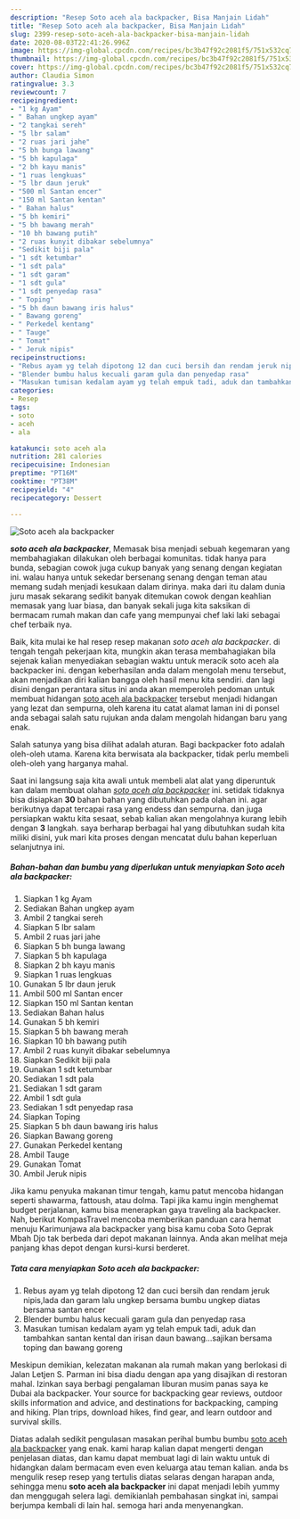 ```yaml
---
description: "Resep Soto aceh ala backpacker, Bisa Manjain Lidah"
title: "Resep Soto aceh ala backpacker, Bisa Manjain Lidah"
slug: 2399-resep-soto-aceh-ala-backpacker-bisa-manjain-lidah
date: 2020-08-03T22:41:26.996Z
image: https://img-global.cpcdn.com/recipes/bc3b47f92c2081f5/751x532cq70/soto-aceh-ala-backpacker-foto-resep-utama.jpg
thumbnail: https://img-global.cpcdn.com/recipes/bc3b47f92c2081f5/751x532cq70/soto-aceh-ala-backpacker-foto-resep-utama.jpg
cover: https://img-global.cpcdn.com/recipes/bc3b47f92c2081f5/751x532cq70/soto-aceh-ala-backpacker-foto-resep-utama.jpg
author: Claudia Simon
ratingvalue: 3.3
reviewcount: 7
recipeingredient:
- "1 kg Ayam"
- " Bahan ungkep ayam"
- "2 tangkai sereh"
- "5 lbr salam"
- "2 ruas jari jahe"
- "5 bh bunga lawang"
- "5 bh kapulaga"
- "2 bh kayu manis"
- "1 ruas lengkuas"
- "5 lbr daun jeruk"
- "500 ml Santan encer"
- "150 ml Santan kentan"
- " Bahan halus"
- "5 bh kemiri"
- "5 bh bawang merah"
- "10 bh bawang putih"
- "2 ruas kunyit dibakar sebelumnya"
- "Sedikit biji pala"
- "1 sdt ketumbar"
- "1 sdt pala"
- "1 sdt garam"
- "1 sdt gula"
- "1 sdt penyedap rasa"
- " Toping"
- "5 bh daun bawang iris halus"
- " Bawang goreng"
- " Perkedel kentang"
- " Tauge"
- " Tomat"
- " Jeruk nipis"
recipeinstructions:
- "Rebus ayam yg telah dipotong 12 dan cuci bersih dan rendam jeruk nipis,lada dan garam lalu ungkep bersama bumbu ungkep diatas bersama santan encer"
- "Blender bumbu halus kecuali garam gula dan penyedap rasa"
- "Masukan tumisan kedalam ayam yg telah empuk tadi, aduk dan tambahkan santan kental dan irisan daun bawang...sajikan bersama toping dan bawang goreng"
categories:
- Resep
tags:
- soto
- aceh
- ala

katakunci: soto aceh ala 
nutrition: 281 calories
recipecuisine: Indonesian
preptime: "PT16M"
cooktime: "PT38M"
recipeyield: "4"
recipecategory: Dessert

---
```



![Soto aceh ala backpacker](https://img-global.cpcdn.com/recipes/bc3b47f92c2081f5/751x532cq70/soto-aceh-ala-backpacker-foto-resep-utama.jpg)

<b><i>soto aceh ala backpacker</i></b>, Memasak bisa menjadi sebuah kegemaran yang membahagiakan dilakukan oleh berbagai komunitas. tidak hanya para bunda, sebagian cowok juga cukup banyak yang senang dengan kegiatan ini. walau hanya untuk sekedar bersenang senang dengan teman atau memang sudah menjadi kesukaan dalam dirinya. maka dari itu dalam dunia juru masak sekarang sedikit banyak ditemukan cowok dengan keahlian memasak yang luar biasa, dan banyak sekali juga kita saksikan di bermacam rumah makan dan cafe yang mempunyai chef laki laki sebagai chef terbaik nya.

Baik, kita mulai ke hal resep resep makanan <i>soto aceh ala backpacker</i>. di tengah tengah pekerjaan kita, mungkin akan terasa membahagiakan bila sejenak kalian menyediakan sebagian waktu untuk meracik soto aceh ala backpacker ini. dengan keberhasilan anda dalam mengolah menu tersebut, akan menjadikan diri kalian bangga oleh hasil menu kita sendiri. dan lagi disini dengan perantara situs ini anda akan memperoleh pedoman untuk membuat hidangan <u>soto aceh ala backpacker</u> tersebut menjadi hidangan yang lezat dan sempurna, oleh karena itu catat alamat laman ini di ponsel anda sebagai salah satu rujukan anda dalam mengolah hidangan baru yang enak.

Salah satunya yang bisa dilihat adalah aturan. Bagi backpacker foto adalah oleh-oleh utama. Karena kita berwisata ala backpacker, tidak perlu membeli oleh-oleh yang harganya mahal.


Saat ini langsung saja kita awali untuk membeli alat alat yang diperuntuk kan dalam membuat olahan <u><i>soto aceh ala backpacker</i></u> ini. setidak tidaknya bisa disiapkan <b>30</b> bahan bahan yang dibutuhkan pada olahan ini. agar berikutnya dapat tercapai rasa yang endess dan sempurna. dan juga persiapkan waktu kita sesaat, sebab kalian akan mengolahnya kurang lebih dengan <b>3</b> langkah. saya berharap berbagai hal yang dibutuhkan sudah kita miliki disini, yuk mari kita proses dengan mencatat dulu bahan keperluan selanjutnya ini.

<!--inarticleads1-->

##### Bahan-bahan dan bumbu yang diperlukan untuk menyiapkan Soto aceh ala backpacker:

1. Siapkan 1 kg Ayam
1. Sediakan  Bahan ungkep ayam
1. Ambil 2 tangkai sereh
1. Siapkan 5 lbr salam
1. Ambil 2 ruas jari jahe
1. Siapkan 5 bh bunga lawang
1. Siapkan 5 bh kapulaga
1. Siapkan 2 bh kayu manis
1. Siapkan 1 ruas lengkuas
1. Gunakan 5 lbr daun jeruk
1. Ambil 500 ml Santan encer
1. Siapkan 150 ml Santan kentan
1. Sediakan  Bahan halus
1. Gunakan 5 bh kemiri
1. Siapkan 5 bh bawang merah
1. Siapkan 10 bh bawang putih
1. Ambil 2 ruas kunyit dibakar sebelumnya
1. Siapkan Sedikit biji pala
1. Gunakan 1 sdt ketumbar
1. Sediakan 1 sdt pala
1. Sediakan 1 sdt garam
1. Ambil 1 sdt gula
1. Sediakan 1 sdt penyedap rasa
1. Siapkan  Toping
1. Siapkan 5 bh daun bawang iris halus
1. Siapkan  Bawang goreng
1. Gunakan  Perkedel kentang
1. Ambil  Tauge
1. Gunakan  Tomat
1. Ambil  Jeruk nipis


Jika kamu penyuka makanan timur tengah, kamu patut mencoba hidangan seperti shawarma, fattoush, atau dolma. Tapi jika kamu ingin menghemat budget perjalanan, kamu bisa menerapkan gaya traveling ala backpacker. Nah, berikut KompasTravel mencoba memberikan panduan cara hemat menuju Karimunjawa ala backpacker yang bisa kamu coba Soto Geprak Mbah Djo tak berbeda dari depot makanan lainnya. Anda akan melihat meja panjang khas depot dengan kursi-kursi berderet. 

<!--inarticleads2-->

##### Tata cara menyiapkan Soto aceh ala backpacker:

1. Rebus ayam yg telah dipotong 12 dan cuci bersih dan rendam jeruk nipis,lada dan garam lalu ungkep bersama bumbu ungkep diatas bersama santan encer
1. Blender bumbu halus kecuali garam gula dan penyedap rasa
1. Masukan tumisan kedalam ayam yg telah empuk tadi, aduk dan tambahkan santan kental dan irisan daun bawang...sajikan bersama toping dan bawang goreng


Meskipun demikian, kelezatan makanan ala rumah makan yang berlokasi di Jalan Letjen S. Parman ini bisa diadu dengan apa yang disajikan di restoran mahal. Izinkan saya berbagi pengalaman liburan musim panas saya ke Dubai ala backpacker. Your source for backpacking gear reviews, outdoor skills information and advice, and destinations for backpacking, camping and hiking. Plan trips, download hikes, find gear, and learn outdoor and survival skills. 

Diatas adalah sedikit pengulasan masakan perihal bumbu bumbu <u>soto aceh ala backpacker</u> yang enak. kami harap kalian dapat mengerti dengan penjelasan diatas, dan kamu dapat membuat lagi di lain waktu untuk di hidangkan dalam bermacam even even keluarga atau teman kalian. anda bs mengulik resep resep yang tertulis diatas selaras dengan harapan anda, sehingga menu <b>soto aceh ala backpacker</b> ini dapat menjadi lebih yummy dan menggugah selera lagi. demikianlah pembahasan singkat ini, sampai berjumpa kembali di lain hal. semoga hari anda menyenangkan.
